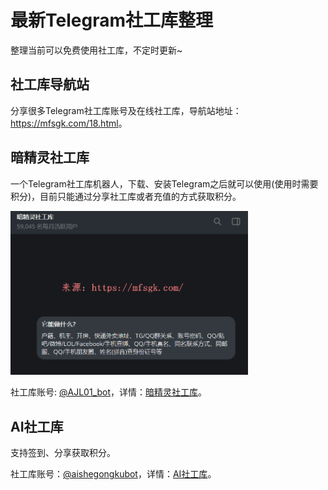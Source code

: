 # 最新Telegram社工库整理

整理当前可以免费使用社工库，不定时更新~

## 社工库导航站

分享很多Telegram社工库账号及在线社工库，导航站地址： <a href="https://mfsgk.com/18.html" target="_blank">https://mfsgk.com/18.html</a>。

## 暗精灵社工库

一个Telegram社工库机器人，下载、安装Telegram之后就可以使用(使用时需要积分)，目前只能通过分享社工库或者充值的方式获取积分。

<a href="https://mfsgk.com/18.html" target="_blank"><img src="imgs/暗精灵社工库.png" alt="暗精灵社工库" border="0" style="width:380px;"></a>


社工库账号: <a href="https://mfsgk.com/18.html" target="_blank">@AJL01_bot</a>，详情：<a href="https://mfsgk.com/18.html" target="_blank">暗精灵社工库</a>。


## AI社工库

支持签到、分享获取积分。

社工库账号：<a href="https://mfsgk.com/18.html" target="_blank">@aishegongkubot</a>，详情：<a href="https://mfsgk.com/18.html" target="_blank">AI社工库</a>。